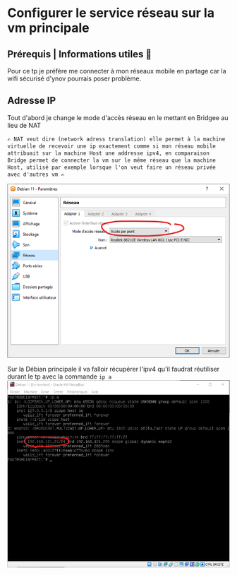 # Configurer le service réseau sur la vm principale

## Prérequis | Informations utiles 🔧

Pour ce tp je préfère me connecter à mon réseaux mobile en partage car la wifi sécurisé d'ynov pourrais poser problème.  

## Adresse IP  

Tout d'abord je change le mode d'accès réseau en le mettant en Bridgee au lieu de NAT  
````
✍️ NAT veut dire (network adress translation) elle permet à la machine virtuelle de recevoir une ip exactement comme si mon réseau mobile attribuait sur la machine Host une addresse ipv4, en comparaison Bridge permet de connecter la vm sur le même réseau que la machine Host, utilisé par exemple lorsque l'on veut faire un réseau privée avec d'autres vm ✍️
````

![](../Screens/Bridge.png)

Sur la Débian principale il va falloir récupérer l'ipv4 qu'il faudrat réutiliser durant le tp avec la commande ``ip a``  
![](../Screens/IPV4.png)